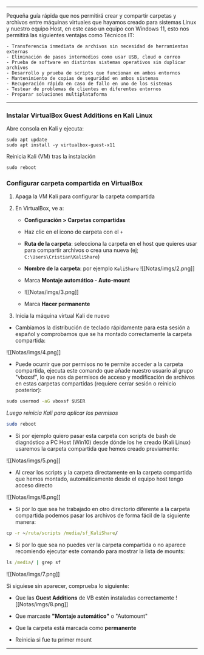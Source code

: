 
---

Pequeña guía rápida que nos permitirá crear y compartir carpetas y archivos entre máquinas virtuales que hayamos creado para sistemas Linux y nuestro equipo Host, en este caso un equipo con Windows 11, esto nos permitirá las siguientes ventajas como Técnicos IT:

    - Transferencia inmediata de archivos sin necesidad de herramientas externas
    - Eliminación de pasos intermedios como usar USB, cloud o correo
    - Prueba de software en distintos sistemas operativos sin duplicar archivos
    - Desarrollo y prueba de scripts que funcionan en ambos entornos
    - Mantenimiento de copias de seguridad en ambos sistemas
    - Recuperación rápida en caso de fallo en uno de los sistemas
    - Testear de problemas de clientes en diferentes entornos
    - Preparar soluciones multiplataforma

---

### Instalar VirtualBox Guest Additions en Kali Linux

Abre consola en Kali y ejecuta:

```
sudo apt update
sudo apt install -y virtualbox-guest-x11
```

Reinicia Kali (VM) tras la instalación
```cmd
sudo reboot
```

### Configurar carpeta compartida en VirtualBox

1. Apaga la VM Kali para configurar la carpeta compartida
    
2. En VirtualBox, ve a:
    
    - **Configuración > Carpetas compartidas**
    - Haz clic en el icono de carpeta con el `+`
    - **Ruta de la carpeta**: selecciona la carpeta en el host que quieres usar para compartir archivos o crea una nueva (ej; `C:\Users\Cristian\KaliShare`)
    - **Nombre de la carpeta**: por ejemplo `KaliShare`
        ![[Notas/imgs/2.png]]
        
    - Marca **Montaje automático - Auto-mount**
    - ![[Notas/imgs/3.png]]
    
    - Marca **Hacer permanente**
        
3. Inicia la máquina virtual Kali de nuevo


- Cambiamos la distribución de teclado rápidamente para esta sesión a español y comprobamos que se ha montado correctamente la carpeta compartida:

![[Notas/imgs/4.png]]

- Puede ocurrir que por permisos no te permite acceder a la carpeta compartida, ejecuta este comando que añade nuestro usuario al grupo "vboxsf", lo que nos da permisos de acceso y modificación de archivos en estas carpetas compartidas (requiere cerrar sesión o reinicio posterior):

```cmd
sudo usermod -aG vboxsf $USER
```

*Luego reinicia Kali para aplicar los permisos*

```bash
sudo reboot
```


- Si por ejemplo quiero pasar esta carpeta con scripts de bash de diagnóstico a PC Host (Win10) desde dónde los he creado (Kali Linux) usaremos la carpeta compartida que hemos creado previamente:

![[Notas/imgs/5.png]]

- Al crear los scripts y la carpeta directamente en la carpeta compartida que hemos montado, automáticamente desde el equipo host tengo acceso directo

![[Notas/imgs/6.png]]

- Si por lo que sea he trabajado en otro directorio diferente a la carpeta compartida podemos pasar los archivos de forma fácil de la siguiente manera:

```cmd
cp -r ~/ruta/scripts /media/sf_KaliShare/
```

- Si por lo que sea no puedes ver la carpeta compartida o no aparece recomiendo ejecutar este comando para mostrar la lista de mounts:

```cmd
ls /media/ | grep sf
```

![[Notas/imgs/7.png]]

Si siguiese sin aparecer, comprueba lo siguiente:

- Que las **Guest Additions** de VB estén instaladas correctamente
![[Notas/imgs/8.png]]

- Que marcaste **"Montaje automático"** o "Automount"
- Que la carpeta está marcada como **permanente**
- Reinicia si fue tu primer mount

---
